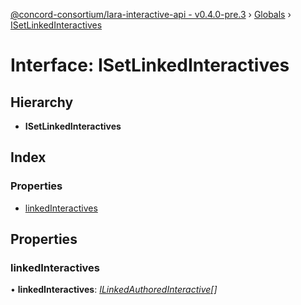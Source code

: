 [@concord-consortium/lara-interactive-api - v0.4.0-pre.3](../README.md) › [Globals](../globals.md) › [ISetLinkedInteractives](isetlinkedinteractives.md)

# Interface: ISetLinkedInteractives

## Hierarchy

* **ISetLinkedInteractives**

## Index

### Properties

* [linkedInteractives](isetlinkedinteractives.md#linkedinteractives)

## Properties

###  linkedInteractives

• **linkedInteractives**: *[ILinkedAuthoredInteractive](ilinkedauthoredinteractive.md)[]*
